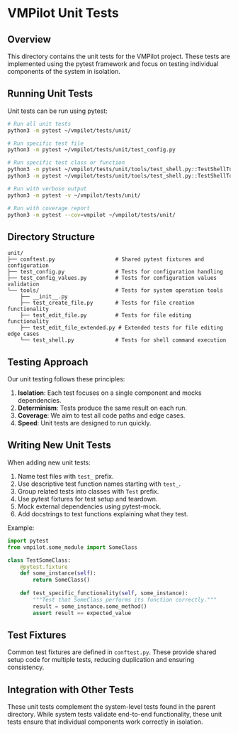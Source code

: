 # VMPilot Unit Tests

## Overview

This directory contains the unit tests for the VMPilot project. These tests are implemented using the pytest framework and focus on testing individual components of the system in isolation.

## Running Unit Tests

Unit tests can be run using pytest:

```bash
# Run all unit tests
python3 -m pytest ~/vmpilot/tests/unit/

# Run specific test file
python3 -m pytest ~/vmpilot/tests/unit/test_config.py

# Run specific test class or function
python3 -m pytest ~/vmpilot/tests/unit/tools/test_shell.py::TestShellTool
python3 -m pytest ~/vmpilot/tests/unit/tools/test_shell.py::TestShellTool::test_basic_command_execution

# Run with verbose output
python3 -m pytest -v ~/vmpilot/tests/unit/

# Run with coverage report
python3 -m pytest --cov=vmpilot ~/vmpilot/tests/unit/
```

## Directory Structure

```
unit/
├── conftest.py                   # Shared pytest fixtures and configuration
├── test_config.py                # Tests for configuration handling
├── test_config_values.py         # Tests for configuration values validation
└── tools/                        # Tests for system operation tools
    ├── __init__.py
    ├── test_create_file.py       # Tests for file creation functionality
    ├── test_edit_file.py         # Tests for file editing functionality
    ├── test_edit_file_extended.py # Extended tests for file editing edge cases
    └── test_shell.py             # Tests for shell command execution
```

## Testing Approach

Our unit testing follows these principles:

1. **Isolation**: Each test focuses on a single component and mocks dependencies.
2. **Determinism**: Tests produce the same result on each run.
3. **Coverage**: We aim to test all code paths and edge cases.
4. **Speed**: Unit tests are designed to run quickly.

## Writing New Unit Tests

When adding new unit tests:

1. Name test files with `test_` prefix.
2. Use descriptive test function names starting with `test_`.
3. Group related tests into classes with `Test` prefix.
4. Use pytest fixtures for test setup and teardown.
5. Mock external dependencies using pytest-mock.
6. Add docstrings to test functions explaining what they test.

Example:

```python
import pytest
from vmpilot.some_module import SomeClass

class TestSomeClass:
    @pytest.fixture
    def some_instance(self):
        return SomeClass()
        
    def test_specific_functionality(self, some_instance):
        """Test that SomeClass performs its function correctly."""
        result = some_instance.some_method()
        assert result == expected_value
```

## Test Fixtures

Common test fixtures are defined in `conftest.py`. These provide shared setup code for multiple tests, reducing duplication and ensuring consistency.

## Integration with Other Tests

These unit tests complement the system-level tests found in the parent directory. While system tests validate end-to-end functionality, these unit tests ensure that individual components work correctly in isolation.
